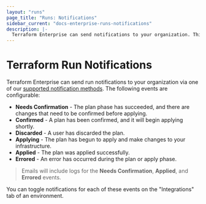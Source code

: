 ```yaml
---
layout: "runs"
page_title: "Runs: Notifications"
sidebar_current: "docs-enterprise-runs-notifications"
description: |-
  Terraform Enterprise can send notifications to your organization. This post is on how.
---
```



# Terraform Run Notifications

Terraform Enterprise can send run notifications to your organization via one of our [supported
notification methods](https://atlas.hashicorp.com/help/consul/alerts/notification-methods). The following
events are configurable:

- **Needs Confirmation** - The plan phase has succeeded, and there are changes
  that need to be confirmed before applying.
- **Confirmed** - A plan has been confirmed, and it will begin applying
  shortly.
- **Discarded** - A user has discarded the plan.
- **Applying** - The plan has begun to apply and make changes to your
  infrastructure.
- **Applied** - The plan was applied successfully.
- **Errored** - An error has occurred during the plan or apply phase.

> Emails will include logs for the **Needs Confirmation**, **Applied**, and
> **Errored** events.

You can toggle notifications for each of these events on the "Integrations" tab
of an environment.
